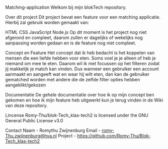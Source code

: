 Matching-application
Welkom bij mijn blokTech repository.

Over dit project
Dit project bevat een feature voor een matching applicatie.
Hierbij zal gebruik worden gemaakt van:

HTML
CSS
JavaScript
Node.js
Op dit moment is het project nog niet afgerond en compleet, daarom zullen er dagelijks of wekelijks nog aanpassing worden gedaan en is de feature nog niet compleet.

Concept en Feature
Het concept dat ik heb bedacht is het koppelen van mensen die een liefde hebben voor eten. Soms voel je je alleen of heb je niemand om mee te eten. Daarom wil ik met focussen op het filteren zodat jij makkelijk je match kan vinden. Dus wanneer een gebruiker een account aanmaakt en aangeeft wat en waar hij wilt eten, dan kan de gebruiker gematched worden met andere die de zelfde filter opties hebben aangeklikt/gekozen

Documentatie
De gehele documentatie over hoe ik op mijn concept ben gekomen en hoe ik mijn feature heb uitgwerkt kun je terug vinden in de Wiki van deze repository.

Lincense
Romy-Thu/blok-Tech_klas-tech2 is licensed under the GNU General Public License v3.0

Contact
Naam - Romythu Zwijnenburg
Email - romy-Thu.zwijnenburg@hva.nl
Project - https://github.com/Romy-Thu/Blok-Tech_klas-tech2

